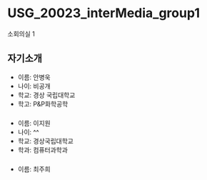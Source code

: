 # USG_20023_interMedia_group1
소회의실 1
## 자기소개
- 이름: 안병욱
- 나이: 비공개
- 학교: 경상 국립대학교
- 학고: P&P화학공학 
###
- 이름: 이지원
- 나이: ^^
- 학교: 경상국립대학교
- 학과: 컴퓨터과학과
###
- 이름: 최주희
